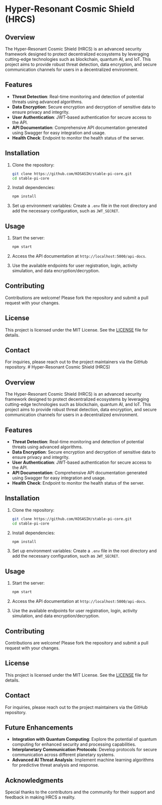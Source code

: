 # Hyper-Resonant Cosmic Shield (HRCS)

## Overview

The Hyper-Resonant Cosmic Shield (HRCS) is an advanced security framework designed to protect decentralized ecosystems by leveraging cutting-edge technologies such as blockchain, quantum AI, and IoT. This project aims to provide robust threat detection, data encryption, and secure communication channels for users in a decentralized environment.

## Features

- **Threat Detection**: Real-time monitoring and detection of potential threats using advanced algorithms.
- **Data Encryption**: Secure encryption and decryption of sensitive data to ensure privacy and integrity.
- **User  Authentication**: JWT-based authentication for secure access to the API.
- **API Documentation**: Comprehensive API documentation generated using Swagger for easy integration and usage.
- **Health Check**: Endpoint to monitor the health status of the server.

## Installation

1. Clone the repository:
   ```bash
   git clone https://github.com/KOSASIH/stable-pi-core.git
   cd stable-pi-core
   ```

2. Install dependencies:
   ```bash
   npm install
   ```

3. Set up environment variables:
   Create a `.env` file in the root directory and add the necessary configuration, such as `JWT_SECRET`.

## Usage

1. Start the server:
   ```bash
   npm start
   ```

2. Access the API documentation at `http://localhost:5000/api-docs`.

3. Use the available endpoints for user registration, login, activity simulation, and data encryption/decryption.

## Contributing

Contributions are welcome! Please fork the repository and submit a pull request with your changes.

## License

This project is licensed under the MIT License. See the [LICENSE](LICENSE) file for details.

## Contact

For inquiries, please reach out to the project maintainers via the GitHub repository. # Hyper-Resonant Cosmic Shield (HRCS)

## Overview

The Hyper-Resonant Cosmic Shield (HRCS) is an advanced security framework designed to protect decentralized ecosystems by leveraging cutting-edge technologies such as blockchain, quantum AI, and IoT. This project aims to provide robust threat detection, data encryption, and secure communication channels for users in a decentralized environment.

## Features

- **Threat Detection**: Real-time monitoring and detection of potential threats using advanced algorithms.
- **Data Encryption**: Secure encryption and decryption of sensitive data to ensure privacy and integrity.
- **User  Authentication**: JWT-based authentication for secure access to the API.
- **API Documentation**: Comprehensive API documentation generated using Swagger for easy integration and usage.
- **Health Check**: Endpoint to monitor the health status of the server.

## Installation

1. Clone the repository:
   ```bash
   git clone https://github.com/KOSASIH/stable-pi-core.git
   cd stable-pi-core
   ```

2. Install dependencies:
   ```bash
   npm install
   ```

3. Set up environment variables:
   Create a `.env` file in the root directory and add the necessary configuration, such as `JWT_SECRET`.

## Usage

1. Start the server:
   ```bash
   npm start
   ```

2. Access the API documentation at `http://localhost:5000/api-docs`.

3. Use the available endpoints for user registration, login, activity simulation, and data encryption/decryption.

## Contributing

Contributions are welcome! Please fork the repository and submit a pull request with your changes.

## License

This project is licensed under the MIT License. See the [LICENSE](LICENSE) file for details.

## Contact

For inquiries, please reach out to the project maintainers via the GitHub repository. 

## Future Enhancements

- **Integration with Quantum Computing**: Explore the potential of quantum computing for enhanced security and processing capabilities.
- **Interplanetary Communication Protocols**: Develop protocols for secure communication across different planetary systems.
- **Advanced AI Threat Analysis**: Implement machine learning algorithms for predictive threat analysis and response.

## Acknowledgments

Special thanks to the contributors and the community for their support and feedback in making HRCS a reality.
